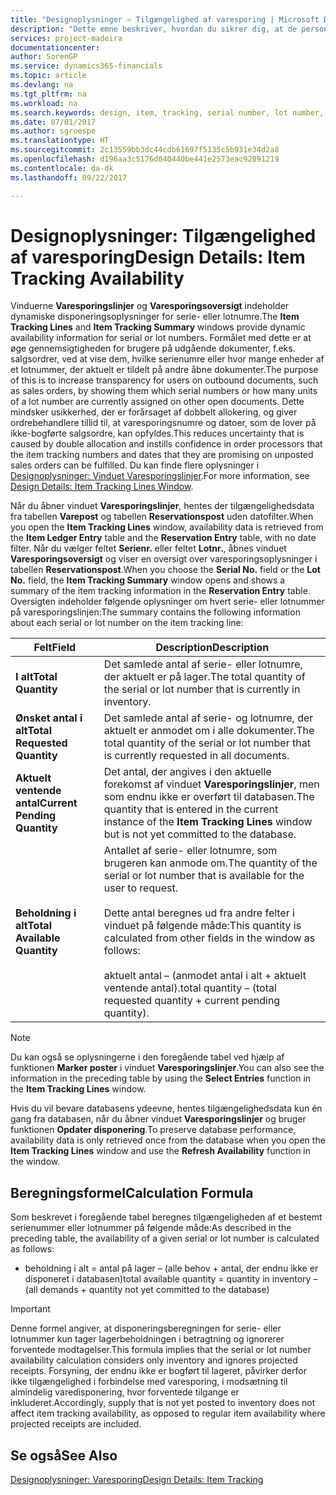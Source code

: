 ```yaml
---
title: "Designoplysninger – Tilgængelighed af varesporing | Microsoft Docs"
description: "Dette emne beskriver, hvordan du sikrer dig, at de personer, der behandler ordrer, kan stole på tilgængeligheden af serie- eller lotnumre."
services: project-madeira
documentationcenter: 
author: SorenGP
ms.service: dynamics365-financials
ms.topic: article
ms.devlang: na
ms.tgt_pltfrm: na
ms.workload: na
ms.search.keywords: design, item, tracking, serial number, lot number, outbound documents
ms.date: 07/01/2017
ms.author: sgroespe
ms.translationtype: HT
ms.sourcegitcommit: 2c13559bb3dc44cdb61697f5135c5b931e34d2a8
ms.openlocfilehash: d196aa3c5176d040440be441e2573eac92891219
ms.contentlocale: da-dk
ms.lasthandoff: 09/22/2017

---
```

# <a name="design-details-item-tracking-availability"></a><span data-ttu-id="be3c9-103">Designoplysninger: Tilgængelighed af varesporing</span><span class="sxs-lookup"><span data-stu-id="be3c9-103">Design Details: Item Tracking Availability</span></span>
<span data-ttu-id="be3c9-104">Vinduerne **Varesporingslinjer** og **Varesporingsoversigt** indeholder dynamiske disponeringsoplysninger for serie- eller lotnumre.</span><span class="sxs-lookup"><span data-stu-id="be3c9-104">The **Item Tracking Lines** and **Item Tracking Summary** windows provide dynamic availability information for serial or lot numbers.</span></span> <span data-ttu-id="be3c9-105">Formålet med dette er at øge gennemsigtigheden for brugere på udgående dokumenter, f.eks. salgsordrer, ved at vise dem, hvilke serienumre eller hvor mange enheder af et lotnummer, der aktuelt er tildelt på andre åbne dokumenter.</span><span class="sxs-lookup"><span data-stu-id="be3c9-105">The purpose of this is to increase transparency for users on outbound documents, such as sales orders, by showing them which serial numbers or how many units of a lot number are currently assigned on other open documents.</span></span> <span data-ttu-id="be3c9-106">Dette mindsker usikkerhed, der er forårsaget af dobbelt allokering, og giver ordrebehandlere tillid til, at varesporingsnumre og datoer, som de lover på ikke-bogførte salgsordre, kan opfyldes.</span><span class="sxs-lookup"><span data-stu-id="be3c9-106">This reduces uncertainty that is caused by double allocation and instills confidence in order processors that the item tracking numbers and dates that they are promising on unposted sales orders can be fulfilled.</span></span> <span data-ttu-id="be3c9-107">Du kan finde flere oplysninger i [Designoplysninger: Vinduet Varesporingslinjer](design-details-item-tracking-lines-window.md).</span><span class="sxs-lookup"><span data-stu-id="be3c9-107">For more information, see [Design Details: Item Tracking Lines Window](design-details-item-tracking-lines-window.md).</span></span>  
  
<span data-ttu-id="be3c9-108">Når du åbner vinduet **Varesporingslinjer**, hentes der tilgængelighedsdata fra tabellen **Varepost** og tabellen **Reservationspost** uden datofilter.</span><span class="sxs-lookup"><span data-stu-id="be3c9-108">When you open the **Item Tracking Lines** window, availability data is retrieved from the **Item Ledger Entry** table and the **Reservation Entry** table, with no date filter.</span></span> <span data-ttu-id="be3c9-109">Når du vælger feltet **Serienr.** eller feltet **Lotnr.**, åbnes vinduet **Varesporingsoversigt** og viser en oversigt over varesporingsoplysninger i tabellen **Reservationspost**.</span><span class="sxs-lookup"><span data-stu-id="be3c9-109">When you choose the **Serial No.** field or the **Lot No.** field, the **Item Tracking Summary** window opens and shows a summary of the item tracking information in the **Reservation Entry** table.</span></span> <span data-ttu-id="be3c9-110">Oversigten indeholder følgende oplysninger om hvert serie- eller lotnummer på varesporingslinjen:</span><span class="sxs-lookup"><span data-stu-id="be3c9-110">The summary contains the following information about each serial or lot number on the item tracking line:</span></span>  
  
|<span data-ttu-id="be3c9-111">Felt</span><span class="sxs-lookup"><span data-stu-id="be3c9-111">Field</span></span>|<span data-ttu-id="be3c9-112">Description</span><span class="sxs-lookup"><span data-stu-id="be3c9-112">Description</span></span>|  
|---------------------------------|---------------------------------------|  
|<span data-ttu-id="be3c9-113">**I alt**</span><span class="sxs-lookup"><span data-stu-id="be3c9-113">**Total Quantity**</span></span>|<span data-ttu-id="be3c9-114">Det samlede antal af serie- eller lotnumre, der aktuelt er på lager.</span><span class="sxs-lookup"><span data-stu-id="be3c9-114">The total quantity of the serial or lot number that is currently in inventory.</span></span>|  
|<span data-ttu-id="be3c9-115">**Ønsket antal i alt**</span><span class="sxs-lookup"><span data-stu-id="be3c9-115">**Total Requested Quantity**</span></span>|<span data-ttu-id="be3c9-116">Det samlede antal af serie- og lotnumre, der aktuelt er anmodet om i alle dokumenter.</span><span class="sxs-lookup"><span data-stu-id="be3c9-116">The total quantity of the serial or lot number that is currently requested in all documents.</span></span>|  
|<span data-ttu-id="be3c9-117">**Aktuelt ventende antal**</span><span class="sxs-lookup"><span data-stu-id="be3c9-117">**Current Pending Quantity**</span></span>|<span data-ttu-id="be3c9-118">Det antal, der angives i den aktuelle forekomst af vinduet **Varesporingslinjer**, men som endnu ikke er overført til databasen.</span><span class="sxs-lookup"><span data-stu-id="be3c9-118">The quantity that is entered in the current instance of the **Item Tracking Lines** window but is not yet committed to the database.</span></span>|  
|<span data-ttu-id="be3c9-119">**Beholdning i alt**</span><span class="sxs-lookup"><span data-stu-id="be3c9-119">**Total Available Quantity**</span></span>|<span data-ttu-id="be3c9-120">Antallet af serie- eller lotnumre, som brugeren kan anmode om.</span><span class="sxs-lookup"><span data-stu-id="be3c9-120">The quantity of the serial or lot number that is available for the user to request.</span></span><br /><br /> <span data-ttu-id="be3c9-121">Dette antal beregnes ud fra andre felter i vinduet på følgende måde:</span><span class="sxs-lookup"><span data-stu-id="be3c9-121">This quantity is calculated from other fields in the window as follows:</span></span><br /><br /> <span data-ttu-id="be3c9-122">aktuelt antal – (anmodet antal i alt + aktuelt ventende antal).</span><span class="sxs-lookup"><span data-stu-id="be3c9-122">total quantity – (total requested quantity + current pending quantity).</span></span>|  
  
> [!NOTE]  
>  <span data-ttu-id="be3c9-123">Du kan også se oplysningerne i den foregående tabel ved hjælp af funktionen **Marker poster** i vinduet **Varesporingslinjer**.</span><span class="sxs-lookup"><span data-stu-id="be3c9-123">You can also see the information in the preceding table by using the **Select Entries** function in the **Item Tracking Lines** window.</span></span>  
  
<span data-ttu-id="be3c9-124">Hvis du vil bevare databasens ydeevne, hentes tilgængelighedsdata kun én gang fra databasen, når du åbner vinduet **Varesporingslinjer** og bruger funktionen **Opdater disponering**.</span><span class="sxs-lookup"><span data-stu-id="be3c9-124">To preserve database performance, availability data is only retrieved once from the database when you open the **Item Tracking Lines** window and use the **Refresh Availability** function in the window.</span></span>  
  
## <a name="calculation-formula"></a><span data-ttu-id="be3c9-125">Beregningsformel</span><span class="sxs-lookup"><span data-stu-id="be3c9-125">Calculation Formula</span></span>  
<span data-ttu-id="be3c9-126">Som beskrevet i foregående tabel beregnes tilgængeligheden af et bestemt serienummer eller lotnummer på følgende måde:</span><span class="sxs-lookup"><span data-stu-id="be3c9-126">As described in the preceding table, the availability of a given serial or lot number is calculated as follows:</span></span>  
  
* <span data-ttu-id="be3c9-127">beholdning i alt = antal på lager – (alle behov + antal, der endnu ikke er disponeret i databasen)</span><span class="sxs-lookup"><span data-stu-id="be3c9-127">total available quantity = quantity in inventory – (all demands + quantity not yet committed to the database)</span></span>  
  
> [!IMPORTANT]  
>  <span data-ttu-id="be3c9-128">Denne formel angiver, at disponeringsberegningen for serie- eller lotnummer kun tager lagerbeholdningen i betragtning og ignorerer forventede modtagelser.</span><span class="sxs-lookup"><span data-stu-id="be3c9-128">This formula implies that the serial or lot number availability calculation considers only inventory and ignores projected receipts.</span></span> <span data-ttu-id="be3c9-129">Forsyning, der endnu ikke er bogført til lageret, påvirker derfor ikke tilgængelighed i forbindelse med varesporing, i modsætning til almindelig varedisponering, hvor forventede tilgange er inkluderet.</span><span class="sxs-lookup"><span data-stu-id="be3c9-129">Accordingly, supply that is not yet posted to inventory does not affect item tracking availability, as opposed to regular item availability where projected receipts are included.</span></span>  
  
## <a name="see-also"></a><span data-ttu-id="be3c9-130">Se også</span><span class="sxs-lookup"><span data-stu-id="be3c9-130">See Also</span></span>  
[<span data-ttu-id="be3c9-131">Designoplysninger: Varesporing</span><span class="sxs-lookup"><span data-stu-id="be3c9-131">Design Details: Item Tracking</span></span>](design-details-item-tracking.md)
